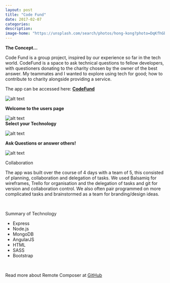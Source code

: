 ```yaml
---
layout: post
title: "Code Fund"
date: 2017-02-07
categories:
description:
image-home: "https://unsplash.com/search/photos/hong-kong?photo=DqKfhGbI-sg"
---
```

**The Concept...**

<p>Code Fund is a group project, inspired by our experience so far in the tech world. CodeFund is a space to ask technical questions to fellow developers, with questioners donating to the charity chosen by the owner of the best answer. My teammates and I wanted to explore using tech for good; how to contribute to charity alongside providing a service.</p>

The app can be accessed here: <a href="https://codefund.herokuapp.com/" target="_blank">**CodeFund**</a>


![alt text](http://i1174.photobucket.com/albums/r613/jgburton/Screen%20Shot%202017-03-08%20at%2012.07.03_zpsjommz7xt.png "Code Fund Homepage")

**Welcome to the users page**


![alt text](http://i1174.photobucket.com/albums/r613/jgburton/User%20Page_zpsihbk41lf.png "Code Fund User Page")
<br/>
**Select your Technology**

![alt text](http://i1174.photobucket.com/albums/r613/jgburton/Choose%20Language_zpsuu96w45x.png "Choose Tech")
<br/>

**Ask Questions or answer others!**

![alt text](http://i1174.photobucket.com/albums/r613/jgburton/JavaScript%20Q%20Page_zpsq9ciqqpg.png "Code Fund Questions page")
 <br/>

Collaboration

<p>The app was built over the course of 4 days with a team of 5, this consisted of planning, collaboration and delegation of tasks. We used Balsamiq for wireframes, Trello for organisation and the delegation of tasks and git for version and collaboration control. We also often pair programmed on more complicated tasks and brainstormed as a team for branding/design ideas.<p>

</br>

Summary of Technology

<ul>
<li>Express</li>
<li>Node.js</li>
<li>MongoDB</li>
<li>AngularJS</li>
<li>HTML</li>
<li>SASS</li>
<li>Bootstrap</li>
</ul>

<br/>

Read more about Remote Composer at [GitHub](https://github.com/jgburton/WDI_PROJECT_3)
